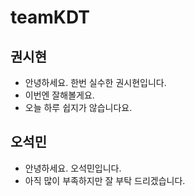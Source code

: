# teamKDT


## 권시현

- 안녕하세요. 한번 실수한 권시현입니다.
- 이번엔 잘해볼게요.
- 오늘 하루 쉽지가 않습니다요.

## 오석민

- 안녕하세요. 오석민입니다.
- 아직 많이 부족하지만 잘 부탁 드리겠습니다.
